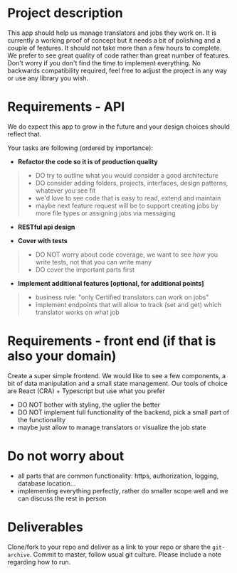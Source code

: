 # Project description
This app should help us manage translators and jobs they work on. 
It is currently a working proof of concept but it needs a bit of polishing and a couple of features. 
It should not take more than a few hours to complete. 
We prefer to see great quality of code rather than great number of features. Don't worry if you don't find the time to implement everything.
No backwards compatibility required, feel free to adjust the project in any way or use any library you wish.

# Requirements - API 
We do expect this app to grow in the future and your design choices should reflect that.

Your tasks are following (ordered by importance): 

- **Refactor the code so it is of production quality**
> * DO try to outline what you would consider a good architecture
> * DO consider adding folders, projects, interfaces, design patterns, whatever you see fit
> * we'd love to see code that is easy to read, extend and maintain
> * maybe next feature request will be to support creating jobs by more file types or assigning jobs via messaging

- **RESTful api design** 

- **Cover with tests**
> - DO NOT worry about code coverage, we want to see *how* you write tests, not that you can write many
> - DO cover the important parts first

- **Implement additional features [optional, for additional points]**
> - business rule: "only Certified translators can work on jobs"
> - implement endpoints that will allow to track (set and get) which translator works on what job

# Requirements - front end (if that is also your domain)
Create a super simple frontend. We would like to see a few components, a bit of data manipulation and a small state management. 
Our tools of choice are React (CRA) + Typescript but use what you prefer
- DO NOT bother with styling, the uglier the better
- DO NOT implement full functionality of the backend, pick a small part of the functionality
- maybe just allow to manage translators or visualize the job state

# Do not worry about
- all parts that are common functionality: https, authorization, logging, database location...
- implementing everything perfectly, rather do smaller scope well and we can discuss the rest in person

# Deliverables
Clone/fork to your repo and deliver as a link to your repo or share the `git-archive`. 
Commit to master, follow usual git culture. 
Please include a note regarding how to run.
